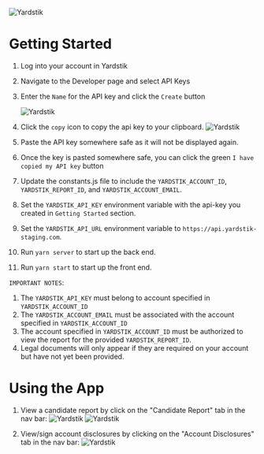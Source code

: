 ![Yardstik](https://yardstik-assets.s3.amazonaws.com/logos/yardstik-wordmark-white-outlined.png)

# Getting Started

1. Log into your account in Yardstik
2. Navigate to the Developer page and select API Keys
3. Enter the `Name` for the API key and click the `Create` button

    ![Yardstik](https://yardstik-assets.s3.amazonaws.com/images/yardstik_api_keys_screen.png)

1. Click the `copy` icon to copy the api key to your clipboard.
    ![Yardstik](https://yardstik-assets.s3.amazonaws.com/images/copy_api_key.png)
4. Paste the API key somewhere safe as it will not be displayed again.
5. Once the key is pasted somewhere safe, you can click the green `I have copied my API key` button
6. Update the constants.js file to include the `YARDSTIK_ACCOUNT_ID`, `YARDSTIK_REPORT_ID`, and `YARDSTIK_ACCOUNT_EMAIL`.
1. Set the `YARDSTIK_API_KEY` environment variable with the api-key you created in `Getting Started` section.
2. Set the `YARDSTIK_API_URL` environment variable to `https://api.yardstik-staging.com`.
3. Run `yarn server` to start up the back end.
4. Run `yarn start` to start up the front end. 

`IMPORTANT NOTES`:   
1. The `YARDSTIK_API_KEY` must belong to account specified in `YARDSTIK_ACCOUNT_ID` 
2. The `YARDSTIK_ACCOUNT_EMAIL` must be associated with the account specified in `YARDSTIK_ACCOUNT_ID`
3. The account specified in `YARDSTIK_ACCOUNT_ID` must be authorized to view the report for the provided `YARDSTIK_REPORT_ID`.
4. Legal documents will only appear if they are required on your account but have not yet been provided.

# Using the App
1. View a candidate report by click on the "Candidate Report" tab in the nav bar:
  ![Yardstik](https://yardstik-assets.s3.amazonaws.com/images/embeddable-sdk-demo-report.png)
  ![Yardstik](https://yardstik-assets.s3.amazonaws.com/images/embeddable-sdk-demo-report2.png)

2. View/sign account disclosures by clicking on the "Account Disclosures" tab in the nav bar:
  ![Yardstik](https://yardstik-assets.s3.amazonaws.com/images/embeddable-sdk-demo-disclosures.png)
